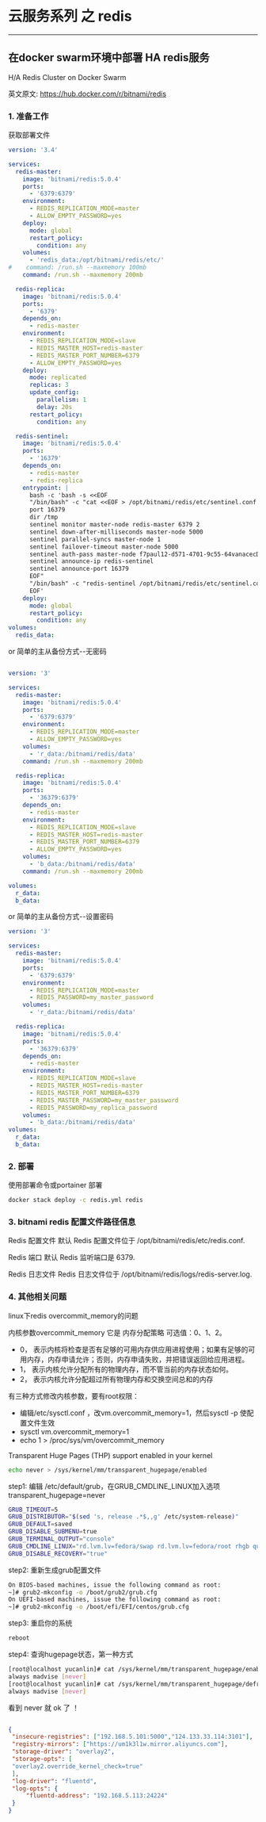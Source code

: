 # 云服务系列 之 redis

-----

## 在docker swarm环境中部署 HA redis服务

H/A Redis Cluster on Docker Swarm

 英文原文: <https://hub.docker.com/r/bitnami/redis>

### 1. 准备工作

获取部署文件

``` yml
version: '3.4'

services:
  redis-master:
    image: 'bitnami/redis:5.0.4'
    ports:
      - '6379:6379'
    environment:
      - REDIS_REPLICATION_MODE=master
      - ALLOW_EMPTY_PASSWORD=yes
    deploy:
      mode: global
      restart_policy:
        condition: any
    volumes:
      - 'redis_data:/opt/bitnami/redis/etc/'
#    command: /run.sh --maxmemory 100mb
    command: /run.sh --maxmemory 200mb

  redis-replica:
    image: 'bitnami/redis:5.0.4'
    ports:
      - '6379'
    depends_on:
      - redis-master
    environment:
      - REDIS_REPLICATION_MODE=slave
      - REDIS_MASTER_HOST=redis-master
      - REDIS_MASTER_PORT_NUMBER=6379
      - ALLOW_EMPTY_PASSWORD=yes
    deploy:
      mode: replicated
      replicas: 3
      update_config:
        parallelism: 1
        delay: 20s
      restart_policy:
        condition: any

  redis-sentinel:
    image: 'bitnami/redis:5.0.4'
    ports:
      - '16379'
    depends_on:
      - redis-master
      - redis-replica
    entrypoint: |
      bash -c 'bash -s <<EOF
      "/bin/bash" -c "cat <<EOF > /opt/bitnami/redis/etc/sentinel.conf
      port 16379
      dir /tmp
      sentinel monitor master-node redis-master 6379 2
      sentinel down-after-milliseconds master-node 5000
      sentinel parallel-syncs master-node 1
      sentinel failover-timeout master-node 5000
      sentinel auth-pass master-node f7paul12-d571-4701-9c55-64vanacecDyK
      sentinel announce-ip redis-sentinel
      sentinel announce-port 16379
      EOF"     
      "/bin/bash" -c "redis-sentinel /opt/bitnami/redis/etc/sentinel.conf"    
      EOF'
    deploy:
      mode: global
      restart_policy:
        condition: any
volumes:
  redis_data:

```

or 简单的主从备份方式--无密码

``` yml

version: '3'

services:
  redis-master:
    image: 'bitnami/redis:5.0.4'
    ports:
      - '6379:6379'
    environment:
      - REDIS_REPLICATION_MODE=master
      - ALLOW_EMPTY_PASSWORD=yes
    volumes:
      - 'r_data:/bitnami/redis/data'
    command: /run.sh --maxmemory 200mb

  redis-replica:
    image: 'bitnami/redis:5.0.4'
    ports:
      - '36379:6379'
    depends_on:
      - redis-master
    environment:
      - REDIS_REPLICATION_MODE=slave
      - REDIS_MASTER_HOST=redis-master
      - REDIS_MASTER_PORT_NUMBER=6379
      - ALLOW_EMPTY_PASSWORD=yes
    volumes:
      - 'b_data:/bitnami/redis/data'
    command: /run.sh --maxmemory 200mb

volumes:
  r_data:
  b_data:

```

or 简单的主从备份方式--设置密码

``` yml
version: '3'

services:
  redis-master:
    image: 'bitnami/redis:5.0.4'
    ports:
      - '6379:6379'
    environment:
      - REDIS_REPLICATION_MODE=master
      - REDIS_PASSWORD=my_master_password
    volumes:
      - 'r_data:/bitnami/redis/data'

  redis-replica:
    image: 'bitnami/redis:5.0.4'
    ports:
      - '36379:6379'
    depends_on:
      - redis-master
    environment:
      - REDIS_REPLICATION_MODE=slave
      - REDIS_MASTER_HOST=redis-master
      - REDIS_MASTER_PORT_NUMBER=6379
      - REDIS_MASTER_PASSWORD=my_master_password
      - REDIS_PASSWORD=my_replica_password
    volumes:
      - 'b_data:/bitnami/redis/data'
volumes:
  r_data:
  b_data:

```

### 2. 部署

使用部署命令或portainer 部署

``` bash
docker stack deploy -c redis.yml redis  
```

### 3. bitnami redis 配置文件路径信息

Redis 配置文件
默认 Redis 配置文件位于 /opt/bitnami/redis/etc/redis.conf.

Redis 端口
默认 Redis 监听端口是 6379.

Redis 日志文件
Redis 日志文件位于 /opt/bitnami/redis/logs/redis-server.log.

### 4. 其他相关问题

linux下redis overcommit_memory的问题

 内核参数overcommit_memory 它是 内存分配策略 可选值：0、1、2。

- 0， 表示内核将检查是否有足够的可用内存供应用进程使用；如果有足够的可用内存，内存申请允许；否则，内存申请失败，并把错误返回给应用进程。
- 1， 表示内核允许分配所有的物理内存，而不管当前的内存状态如何。
- 2， 表示内核允许分配超过所有物理内存和交换空间总和的内存

 有三种方式修改内核参数，要有root权限：

- 编辑/etc/sysctl.conf ，改vm.overcommit_memory=1，然后sysctl -p 使配置文件生效
- sysctl vm.overcommit_memory=1
- echo 1 > /proc/sys/vm/overcommit_memory

Transparent Huge Pages (THP) support enabled in your kernel

``` bash
echo never > /sys/kernel/mm/transparent_hugepage/enabled
```

 step1: 编辑 /etc/default/grub，在GRUB_CMDLINE_LINUX加入选项 transparent_hugepage=never

``` bash
GRUB_TIMEOUT=5
GRUB_DISTRIBUTOR="$(sed 's, release .*$,,g' /etc/system-release)"
GRUB_DEFAULT=saved
GRUB_DISABLE_SUBMENU=true
GRUB_TERMINAL_OUTPUT="console"
GRUB_CMDLINE_LINUX="rd.lvm.lv=fedora/swap rd.lvm.lv=fedora/root rhgb quiet transparent_hugepage=never"
GRUB_DISABLE_RECOVERY="true"
```

step2: 重新生成grub配置文件

``` bash
On BIOS-based machines, issue the following command as root:
~]# grub2-mkconfig -o /boot/grub2/grub.cfg
On UEFI-based machines, issue the following command as root:
~]# grub2-mkconfig -o /boot/efi/EFI/centos/grub.cfg
```

step3: 重启你的系统

``` bash
reboot
```

step4: 查询hugepage状态，第一种方式

``` bash
[root@localhost yucanlin]# cat /sys/kernel/mm/transparent_hugepage/enabled 
always madvise [never]
[root@localhost yucanlin]# cat /sys/kernel/mm/transparent_hugepage/defrag 
always madvise [never]
```

看到 never 就 ok 了 ！

``` json

{
 "insecure-registries": ["192.168.5.101:5000","124.133.33.114:3101"],
 "registry-mirrors": ["https://um1k3l1w.mirror.aliyuncs.com"],
 "storage-driver": "overlay2",
 "storage-opts": [
 "overlay2.override_kernel_check=true"
 ],
 "log-driver": "fluentd",
 "log-opts": {
     "fluentd-address": "192.168.5.113:24224"
 }
}
```